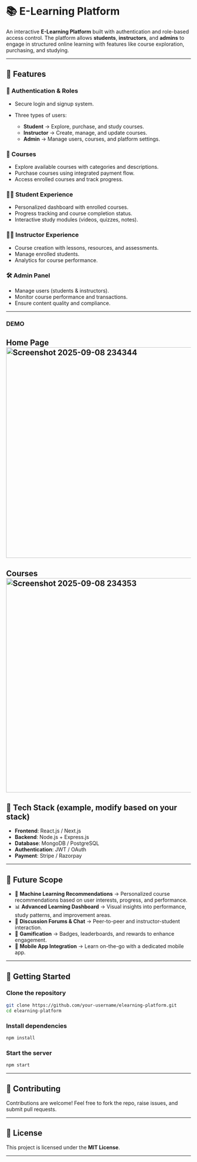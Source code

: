 
# 📚 E-Learning Platform

An interactive **E-Learning Platform** built with authentication and role-based access control. The platform allows **students**, **instructors**, and **admins** to engage in structured online learning with features like course exploration, purchasing, and studying.

---

## 🚀 Features

### 🔐 Authentication & Roles

* Secure login and signup system.
* Three types of users:

  * **Student** → Explore, purchase, and study courses.
  * **Instructor** → Create, manage, and update courses.
  * **Admin** → Manage users, courses, and platform settings.

### 📖 Courses

* Explore available courses with categories and descriptions.
* Purchase courses using integrated payment flow.
* Access enrolled courses and track progress.

### 🧑‍🎓 Student Experience

* Personalized dashboard with enrolled courses.
* Progress tracking and course completion status.
* Interactive study modules (videos, quizzes, notes).

### 👨‍🏫 Instructor Experience

* Course creation with lessons, resources, and assessments.
* Manage enrolled students.
* Analytics for course performance.

### 🛠️ Admin Panel

* Manage users (students & instructors).
* Monitor course performance and transactions.
* Ensure content quality and compliance.

---
### DEMO
Home Page
<img width="1365" height="575" alt="Screenshot 2025-09-08 234344" src="https://github.com/user-attachments/assets/1f3576b4-a0b1-4c5d-9755-838022336e1b" />
---
Courses
<img width="1361" height="585" alt="Screenshot 2025-09-08 234353" src="https://github.com/user-attachments/assets/2cb6bb6b-abd5-47ab-8e8e-2f6298251a07" />
---
## 📂 Tech Stack (example, modify based on your stack)

* **Frontend**: React.js / Next.js
* **Backend**: Node.js + Express.js
* **Database**: MongoDB / PostgreSQL
* **Authentication**: JWT / OAuth
* **Payment**: Stripe / Razorpay

---

## 🔮 Future Scope

* 🤖 **Machine Learning Recommendations** → Personalized course recommendations based on user interests, progress, and performance.
* 📊 **Advanced Learning Dashboard** → Visual insights into performance, study patterns, and improvement areas.
* 💬 **Discussion Forums & Chat** → Peer-to-peer and instructor-student interaction.
* 🎯 **Gamification** → Badges, leaderboards, and rewards to enhance engagement.
* 📱 **Mobile App Integration** → Learn on-the-go with a dedicated mobile app.

---

## 🏁 Getting Started

### Clone the repository

```bash
git clone https://github.com/your-username/elearning-platform.git
cd elearning-platform
```

### Install dependencies

```bash
npm install
```

### Start the server

```bash
npm start
```

---

## 🤝 Contributing

Contributions are welcome! Feel free to fork the repo, raise issues, and submit pull requests.

---

## 📜 License

This project is licensed under the **MIT License**.

---

